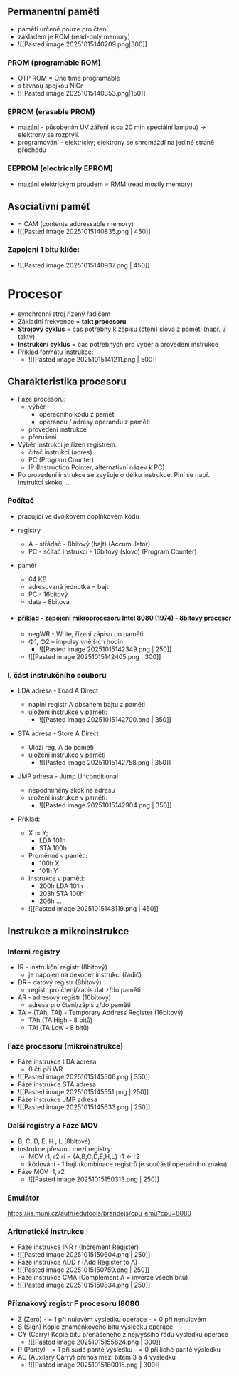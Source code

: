 ## Permanentní paměti
- paměti určené pouze pro čtení
- základem je ROM (read-only memory)
- ![[Pasted image 20251015140209.png|300]]
### PROM (programable ROM)
- OTP ROM = One time programable
- s tavnou spojkou NiCr
- ![[Pasted image 20251015140353.png|150]]
### EPROM (erasable PROM)
- mazání - působením UV záření (cca 20 min speciální lampou) -> elektrony se rozptýlí.
- programování - elektricky; elektrony se shromáždí na jediné straně přechodu
### EEPROM (electrically EPROM)
- mazání elektrickým proudem = RMM (read mostly memory)
## Asociativní paměť
- = CAM (contents addressable memory)
- ![[Pasted image 20251015140835.png | 450]]
### Zapojení 1 bitu klíče:
- ![[Pasted image 20251015140937.png | 450]]
# Procesor
- synchronní stroj řízený řadičem
- Základní frekvence = **takt procesoru**
- **Strojový cyklus** = čas potřebný k zápisu (čtení) slova z paměti (např. 3 takty)
- **Instrukční cyklus** = čas potřebných pro výběr a provedení instrukce
- Příklad formátu instrukce:
	- ![[Pasted image 20251015141211.png | 500]]
## Charakteristika procesoru
- Fáze procesoru:
	- výběr
		- operačního kódu z paměti
		- operandu / adresy operandu z paměti
	- provedení instrukce
	- přerušení
- Výběr instrukcí je řízen registrem:
	- čítač instrukcí (adres)
	- PC (Program Counter)
	- IP (Instruction Pointer, alternativní název k PC)
- Po provedení instrukce se zvyšuje o délku instrukce. Plní se např. instrukcí skoku, ...
### Počítač
- pracující ve dvojkovém doplňkovém kódu
- registry
	- A - střádač - 8bitový (bajt) (Accumulator)
	- PC - sčítač instrukcí - 16bitový (slovo) (Program Counter)
- paměť
	- 64 KB
	- adresovaná jednotka = bajt
	- PC - 16bitový
	- data - 8bitová

- #### příklad - zapojení mikroprocesoru Intel 8080 (1974) - 8bitový procesor
	- negWR - Write, řízení zápisu do paměti
	- Φ1, Φ2 – impulsy vnějších hodin
		- ![[Pasted image 20251015142349.png |  250]]
	- ![[Pasted image 20251015142405.png | 300]]

### I. část instrukčního souboru
- LDA adresa - Load A Direct
	- naplní registr A obsahem bajtu z paměti
	- uložení instrukce v paměti:
		- ![[Pasted image 20251015142700.png | 350]]
- STA adresa - Store A Direct
	- Uloží reg, A do paměti
	- uložení instrukce v paměti
		- ![[Pasted image 20251015142758.png | 350]]
- JMP adresa - Jump Unconditional
	- nepodmíněný skok na adresu
	- uložení instrukce v paměti:
		- ![[Pasted image 20251015142904.png | 350]]

- Příklad:
	- X := Y;
		- LDA 101h
		- STA 100h
	- Proměnné v paměti:
		- 100h X
		- 101h Y
	- Instrukce v paměti:
		- 200h LDA 101h
		- 203h STA 100h
		- 206h ...
	- ![[Pasted image 20251015143119.png | 450]]
## Instrukce a mikroinstrukce
### Interní registry
- IR - instrukční registr (8bitový)
	- je napojen na dekodér instrukcí (řadič)
- DR - datový registr (8bitový)
	- registr pro čtení/zápis dat z/do paměti
- AR - adresový registr (16bitový)
	- adresa pro čtení/zápis z/do paměti
- TA = (TAh, TAl) - Temporary Address Register (16bitový)
	- TAh (TA High - 8 bitů)
	- TAl (TA Low - 8 bitů)
### Fáze procesoru (mikroinstrukce)
- Fáze instrukce LDA adresa
	- 0 čti při WR
- ![[Pasted image 20251015145506.png | 350]]
- Fáze instrukce STA adresa
- ![[Pasted image 20251015145551.png | 250]]
- Fáze instrukce JMP adresa
- ![[Pasted image 20251015145633.png | 250]]
### Další registry a Fáze MOV
- B, C, D, E, H , L (8bitové)
- instrukce přesunu mezi registry:
	- MOV r1, r2        ri = {A,B,C,D,E,H,L}        r1 ← r2
	- kódování - 1 bajt (kombinace registrů je součástí operačního znaku)
- Fáze MOV r1, r2
	- ![[Pasted image 20251015150313.png | 250]]

### Emulátor
https://is.muni.cz/auth/edutools/brandejs/cpu_emu?cpu=8080


### Aritmetické instrukce
- Fáze instrukce INR r (Increment Register)
- ![[Pasted image 20251015150604.png | 250]]
- Fáze instrukce ADD r (Add Register to A)
- ![[Pasted image 20251015150759.png | 250]]
- Fáze instrukce CMA (Complement A = inverze všech bitů)
- ![[Pasted image 20251015150834.png | 250]]
### Příznakový registr F procesoru I8080
- Z (Zero) - = 1 při nulovém výsledku operace
		  - = 0 při nenulovém
- S (Sign) Kopie znaménkového bitu výsledku operace
- CY (Carry) Kopie bitu přenášeného z nejvyššího řádu výsledku operace
	- ![[Pasted image 20251015155824.png | 300]]
- P (Parity) - = 1 při sudé paritě výsledku
		   - = 0 při liché paritě výsledku 
- AC (Auxilary Carry) přenos mezi bitem 3 a 4 výsledku
	- ![[Pasted image 20251015160015.png | 300]]